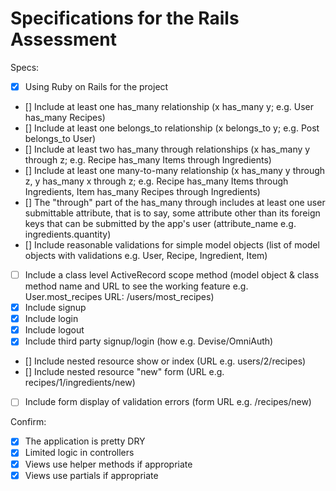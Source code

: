 # Specifications for the Rails Assessment

Specs:
- [x] Using Ruby on Rails for the project
- [] Include at least one has_many relationship (x has_many y; e.g. User has_many Recipes) 
- [] Include at least one belongs_to relationship (x belongs_to y; e.g. Post belongs_to User)
- [] Include at least two has_many through relationships (x has_many y through z; e.g. Recipe has_many Items through Ingredients)
- [] Include at least one many-to-many relationship (x has_many y through z, y has_many x through z; e.g. Recipe has_many Items through Ingredients, Item has_many Recipes through Ingredients)
- [] The "through" part of the has_many through includes at least one user submittable attribute, that is to say, some attribute other than its foreign keys that can be submitted by the app's user (attribute_name e.g. ingredients.quantity)
- [] Include reasonable validations for simple model objects (list of model objects with validations e.g. User, Recipe, Ingredient, Item)
- [ ] Include a class level ActiveRecord scope method (model object & class method name and URL to see the working feature e.g. User.most_recipes URL: /users/most_recipes)
- [x] Include signup
- [x] Include login
- [x] Include logout
- [x] Include third party signup/login (how e.g. Devise/OmniAuth)
- [] Include nested resource show or index (URL e.g. users/2/recipes)
- [] Include nested resource "new" form (URL e.g. recipes/1/ingredients/new)
- [ ] Include form display of validation errors (form URL e.g. /recipes/new)

Confirm:
- [x] The application is pretty DRY
- [x] Limited logic in controllers
- [x] Views use helper methods if appropriate
- [x] Views use partials if appropriate